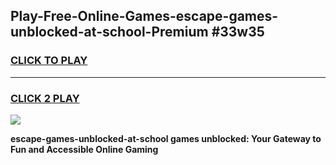 
## Play-Free-Online-Games-escape-games-unblocked-at-school-Premium #33w35
<h3>
<a href="https://premium.freeplayer.one?title=escape-games-unblocked-at-school&ref=8M">CLICK TO PLAY</a></h3>
<hr>

<h3>
<a href="https://premium.freeplayer.one?title=escape-games-unblocked-at-school&ref=8M">CLICK 2 PLAY</a>
  
</h3>

<a href="https://premium.freeplayer.one?title=escape-games-unblocked-at-school&ref=8M"><img src="https://clearcache.store/games.png"></a>


**escape-games-unblocked-at-school games unblocked: Your Gateway to Fun and Accessible Online Gaming**
